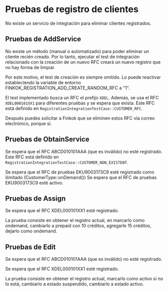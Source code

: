 # Pruebas de registro de clientes

No existe un servicio de integración para eliminar clientes registrados.

## Pruebas de AddService

No existe un método (manual o automatizado) para poder eliminar un cliente recién creado.
Por lo tanto, ejecutar el test de integración relacionado con la creación de un nuevo RFC
creará un nuevo registro que no hay forma de limpiar.

Por este motivo, el test de creación es siempre omitido. Lo puede reactivar estableciendo la
variable de entorno FINKOK_REGISTRATION_ADD_CREATE_RANDOM_RFC a "1".

El test implementado busca un RFC el prefijo `XDEL`.
Además, se usa el RFC `XDEL000101XX1` para diferentes pruebas y se espera que exista.
Este RFC está definido en `RegistrationIntegrationTestCase::CUSTOMER_RFC`.

Después puedes solicitar a Finkok que se eliminen estos RFC vía correo electrónico, porque sí.

## Pruebas de ObtainService

Se espera que el RFC ABCD010101AAA (que es inválido) no esté registrado.
Este RFC está definido en `RegistrationIntegrationTestCase::CUSTOMER_NON_EXISTENT`.

Se espera que el RFC de pruebas EKU9003173C9 esté registrado como ilimitado (CustomerType::onDemand())
Se espera que el RFC de pruebas EKU9003173C9 esté activo.

## Pruebas de Assign

Se espera que el RFC XDEL000101XX1 esté registrado.

La prueba consiste en obtener el registro actual, en marcarlo como ondemand,
cambiarlo a prepaid con 10 créditos, agregarle 15 créditos, dejarlo como ondemand.

## Pruebas de Edit

Se espera que el RFC ABCD010101AAA (que es inválido) no esté registrado.

Se espera que el RFC XDEL000101XX1 esté registrado.

La prueba consiste en obtener el registro actual, marcarlo como activo si no lo está,
cambiarlo a estado suspendido, cambiarlo a estado activo.
